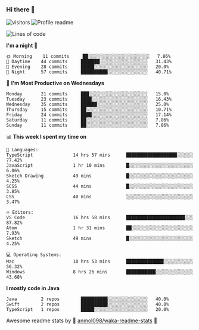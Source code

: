 ### Hi there 👋  
![visitors](https://visitor-badge.laobi.icu/badge?page_id=leverglowh) ![Profile readme](https://github.com/leverglowh/leverglowh/workflows/Profile%20readme/badge.svg?branch=master)

<!--START_SECTION:waka-->
![Lines of code](https://img.shields.io/badge/From%20Hello%20World%20I've%20written-748152%20Lines%20of%20code-blue)

**I'm a night 🦉** 

```text
🌞 Morning    11 commits     ██░░░░░░░░░░░░░░░░░░░░░░░   7.86% 
🌆 Daytime    44 commits     ███████░░░░░░░░░░░░░░░░░░   31.43% 
🌃 Evening    28 commits     █████░░░░░░░░░░░░░░░░░░░░   20.0% 
🌙 Night      57 commits     ██████████░░░░░░░░░░░░░░░   40.71%

```
📅 **I'm Most Productive on Wednesdays** 

```text
Monday       21 commits     ███░░░░░░░░░░░░░░░░░░░░░░   15.0% 
Tuesday      23 commits     ████░░░░░░░░░░░░░░░░░░░░░   16.43% 
Wednesday    35 commits     ██████░░░░░░░░░░░░░░░░░░░   25.0% 
Thursday     15 commits     ██░░░░░░░░░░░░░░░░░░░░░░░   10.71% 
Friday       24 commits     ████░░░░░░░░░░░░░░░░░░░░░   17.14% 
Saturday     11 commits     ██░░░░░░░░░░░░░░░░░░░░░░░   7.86% 
Sunday       11 commits     ██░░░░░░░░░░░░░░░░░░░░░░░   7.86%

```


📊 **This week I spent my time on** 

```text
💬 Languages: 
TypeScript               14 hrs 57 mins      ███████████████████░░░░░░   77.42% 
JavaScript               1 hr 10 mins        █░░░░░░░░░░░░░░░░░░░░░░░░   6.06% 
Sketch Drawing           49 mins             █░░░░░░░░░░░░░░░░░░░░░░░░   4.25% 
SCSS                     44 mins             █░░░░░░░░░░░░░░░░░░░░░░░░   3.85% 
CSS                      40 mins             ░░░░░░░░░░░░░░░░░░░░░░░░░   3.47%

🔥 Editors: 
VS Code                  16 hrs 58 mins      ██████████████████████░░░   87.82% 
Atom                     1 hr 31 mins        ██░░░░░░░░░░░░░░░░░░░░░░░   7.93% 
Sketch                   49 mins             █░░░░░░░░░░░░░░░░░░░░░░░░   4.25%

💻 Operating Systems: 
Mac                      10 hrs 53 mins      ██████████████░░░░░░░░░░░   56.32% 
Windows                  8 hrs 26 mins       ███████████░░░░░░░░░░░░░░   43.68%

```

**I mostly code in Java** 

```text
Java         2 repos        ██████████░░░░░░░░░░░░░░░   40.0% 
Swift        2 repos        ██████████░░░░░░░░░░░░░░░   40.0% 
TypeScript   1 repos        █████░░░░░░░░░░░░░░░░░░░░   20.0%

```



<!--END_SECTION:waka-->


Awesome readme stats by :star2: [anmol098/waka-readme-stats](https://github.com/anmol098/waka-readme-stats) :star2:
